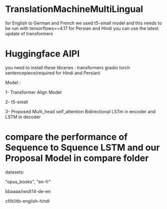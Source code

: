 # TranslationMachineMultiLingual
for English to German and French we used t5-small model and this needs to be run with tensorflows==4.17
for Persian and Hindi you can use the latest update of transformers 
# Huggingface AIPI
you need to install these libraries :
transformers
gradio
torch
sentencepiece(required for Hindi and Persian)

 Model :
 
 1- Transformer Align Model 
 
 2- t5-small

  3- Proposed Multi_head self_attention Bidirectional LSTm in encoder and LSTM in decoder 
 
# compare the performance of Sequence to Squence LSTM and our Proposal Model in compare folder



 datasets:

 
 "opus_books", "en-fr"

 
 bbaaaa/iwslt14-de-en

 
 cfilt/iitb-english-hindi
